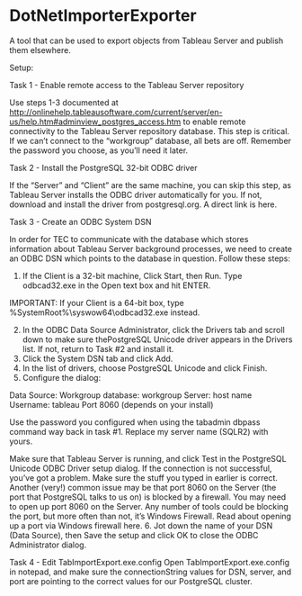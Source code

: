 DotNetImporterExporter
======================

A tool that can be used to export objects from Tableau Server and publish them elsewhere. 

Setup:

Task 1 - Enable remote access to the Tableau Server repository

Use steps 1-3 documented at http://onlinehelp.tableausoftware.com/current/server/en-us/help.htm#adminview_postgres_access.htm to enable remote connectivity to the Tableau Server repository database. This step is critical. If we can’t connect to the “workgroup” database, all bets are off. Remember the password you choose, as you’ll need it later.

Task 2 - Install the PostgreSQL 32-bit ODBC driver

If the “Server” and “Client” are the same machine, you can skip this step, as Tableau Server installs the ODBC driver automatically for you. If not, download and install the driver from postgresql.org. A direct link is here. 

Task 3 -  Create an ODBC System DSN

In order for TEC to communicate with the database which stores information about Tableau Server background processes, we need to create an ODBC DSN which points to the database in question. Follow these steps:

1.	If  the Client is a 32-bit machine, Click Start, then Run. Type odbcad32.exe in the Open text box and hit ENTER.

IMPORTANT: If your Client is a 64-bit box, type %SystemRoot%\syswow64\odbcad32.exe instead.

2.	In the ODBC Data Source Administrator, click the Drivers tab and scroll down to make sure thePostgreSQL Unicode driver appears in the Drivers list. If not, return to Task #2 and install it.
3.	Click the System DSN tab and click Add.
4.	In the list of drivers, choose PostgreSQL Unicode and click Finish.
5.	Configure the dialog:

Data Source: Workgroup
database: workgroup
Server: <your tableau server> host name
Username: tableau
Port 8060 (depends on your install)

Use the password you configured when using the tabadmin dbpass command way back in task #1. Replace my server name (SQLR2) with yours.
 
Make sure that Tableau Server is running, and click Test in the PostgreSQL Unicode ODBC Driver setup dialog. If the connection is not successful, you’ve got a problem. Make sure the stuff you typed in earlier  is correct.
Another (very!) common issue may be that port 8060 on the Server (the port that PostgreSQL talks to us on) is blocked by a firewall. You may need to open up port 8060 on the Server. Any number of tools could be blocking the port, but more often than not, it’s Windows Firewall. Read about opening up a port via Windows firewall here. 
6.	Jot down the name of your DSN (Data Source), then Save the setup and click OK to close the ODBC Administrator dialog.

Task 4 -  Edit TabImportExport.exe.config
Open TabImportExport.exe.config in notepad, and make sure the connectionString values for DSN, server, and port are pointing to the correct values for our PostgreSQL cluster.
